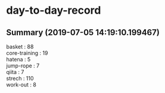 # day-to-day-record  
## Summary  (2019-07-05 14:19:10.199467)  
basket : 88  
core-training : 19  
hatena : 5  
jump-rope : 7  
qiita : 7  
strech : 110  
work-out : 8  
